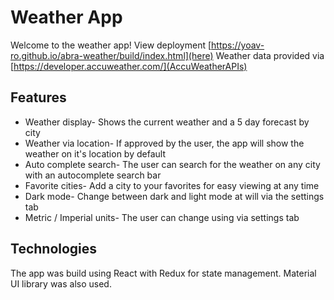 # Weather App

Welcome to the weather app! View deployment [https://yoav-ro.github.io/abra-weather/build/index.html](here)
Weather data provided via [https://developer.accuweather.com/](AccuWeatherAPIs)

## Features

* Weather display- Shows the current weather and a 5 day forecast by city
* Weather via location- If approved by the user, the app will show the weather on it's location by default
* Auto complete search- The user can search for the weather on any city with an autocomplete search bar
* Favorite cities- Add a city to your favorites for easy viewing at any time
* Dark mode- Change between dark and light mode at will via the settings tab 
* Metric / Imperial units- The user can change using via settings tab

## Technologies

The app was build using React with Redux for state management. Material UI library was also used.